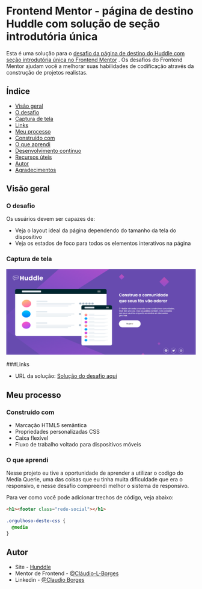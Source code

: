 # Frontend Mentor - página de destino Huddle com solução de seção introdutória única

Esta é uma solução para o [desafio da página de destino do Huddle com seção introdutória única no Frontend Mentor](https://www.frontendmentor.io/challenges/huddle-landing-page-with-a-single-introductory-section-B_2Wvxgi0) . Os desafios do Frontend Mentor ajudam você a melhorar suas habilidades de codificação através da construção de projetos realistas. 

## Índice

  - [Visão geral](#visão-geral)
  - [O desafio](#o-desafio)
  - [Captura de tela](#captura-de-tela)
  - [Links](#links)
  - [Meu processo](#meu-processo)
  - [Construído com](#construído-com)
  - [O que aprendi](#o-que-aprendi)
  - [Desenvolvimento contínuo](#desenvolvimento-contínuo)
  - [Recursos úteis](#useful-resources)
  - [Autor](#autor)
  - [Agradecimentos](#agradecimentos)

## Visão geral

### O desafio

Os usuários devem ser capazes de:

- Veja o layout ideal da página dependendo do tamanho da tela do dispositivo
- Veja os estados de foco para todos os elementos interativos na página

### Captura de tela

![Imagem da solução do meu desafio](./src/images/image.png)


###Links

- URL da solução: [Solução do desafio aqui](https://claudio-l-borges.github.io/Hunddle/)

## Meu processo

### Construído com

- Marcação HTML5 semântica
- Propriedades personalizadas CSS
- Caixa flexível
- Fluxo de trabalho voltado para dispositivos móveis


### O que aprendi

Nesse projeto eu tive a oportunidade de aprender a utilizar o codigo do Media Querie, uma das coisas que eu tinha muita dificuldade que era o responsivo, e nesse desafio compreendi melhor o sistema de responsivo.

Para ver como você pode adicionar trechos de código, veja abaixo:

```html
<h1><footer class="rede-social"></h1>
```
```css
.orgulhoso-deste-css {
  @media
}
```

## Autor

- Site - [Hunddle](https://claudio-l-borges.github.io/Hunddle/)
- Mentor de Frontend - [@Cláudio-L-Borges](https://www.frontendmentor.io/profile/seunomedeusuario)
- Linkedin - [@Claudio Borges](https://www.linkedin.com/in/claudio-borges-a189b8316/)


